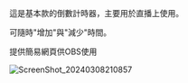 這是基本款的倒數計時器，主要用於直播上使用。

可隨時"增加"與"減少"時間。

提供簡易網頁供OBS使用

![ScreenShot_20240308210857](https://github.com/shiro-shio/countdown_timer/assets/67617035/202f9073-1de2-440c-a160-140692f6d850)
